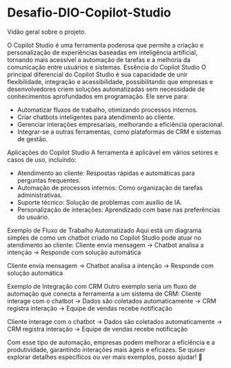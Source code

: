 # Desafio-DIO-Copilot-Studio
Vidão geral sobre o projeto.

O Copilot Studio é uma ferramenta poderosa que permite a criação e personalização de experiências baseadas em inteligência artificial, tornando mais acessível a automação de tarefas e a melhoria da comunicação entre usuários e sistemas.
Essência do Copilot Studio
O principal diferencial do Copilot Studio é sua capacidade de unir flexibilidade, integração e acessibilidade, possibilitando que empresas e desenvolvedores criem soluções automatizadas sem necessidade de conhecimentos aprofundados em programação. Ele serve para:
- Automatizar fluxos de trabalho, otimizando processos internos.
- Criar chatbots inteligentes para atendimento ao cliente.
- Gerenciar interações empresariais, melhorando a eficiência operacional.
- Integrar-se a outras ferramentas, como plataformas de CRM e sistemas de gestão.

Aplicações do Copilot Studio
A ferramenta é aplicável em vários setores e casos de uso, incluindo:
- Atendimento ao cliente: Respostas rápidas e automáticas para perguntas frequentes.
- Automação de processos internos: Como organização de tarefas administrativas.
- Suporte técnico: Solução de problemas com auxílio de IA.
- Personalização de interações: Aprendizado com base nas preferências do usuário.


Exemplo de Fluxo de Trabalho Automatizado
Aqui está um diagrama simples de como um chatbot criado no Copilot Studio pode atuar no atendimento ao cliente:
   Cliente envia mensagem → Chatbot analisa a intenção → Responde com solução automática

   Cliente envia mensagem → Chatbot analisa a intenção → Responde com solução automática

Exemplo de Integração com CRM
Outro exemplo seria um fluxo de automação que conecta a ferramenta a um sistema de CRM:
   Cliente interage com o chatbot → Dados são coletados automaticamente → CRM registra interação → Equipe de vendas recebe notificação

   Cliente interage com o chatbot → Dados são coletados automaticamente → CRM registra interação → Equipe de vendas recebe notificação

Com esse tipo de automação, empresas podem melhorar a eficiência e a produtividade, garantindo interações mais ágeis e eficazes.
Se quiser explorar detalhes específicos ou ver mais exemplos, posso ajudar! 🚀

